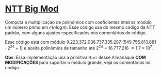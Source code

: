 # [NTT Big Mod](big_ntt.cpp)

Computa a multiplicação de polinômios com coeficientes inteiros módulo um número primo em $\mathcal{O}(n \log n)$. Esse código usa do mesmo código da NTT padrão, com alguns ajustes especificados nos comentários do código.

Esse código está com módulo $9.223.372.036.737.335.297$ $(549.755.813.881 \cdot 2^{24} + 1)$ e aceita polinômios de tamanho até $2^{24}$ = $16.777.216$ $\approx 1.7 \times 10^7$.

**Obs**: Essa implementação usa a primitiva `Mint` desse Almanaque **COM MODIFICAÇÕES** para suportar o módulo grande, veja os comentários no código.